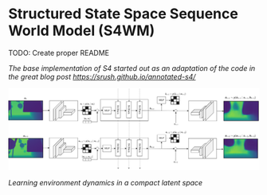# Structured State Space Sequence World Model (S4WM)

TODO: Create proper README

*The base implementation of S4 started out as an adaptation of the code in the great blog post https://srush.github.io/annotated-s4/*


![Alt text](assets/S4WM_white.png "Optional title")

*Learning environment dynamics in a compact latent space*
